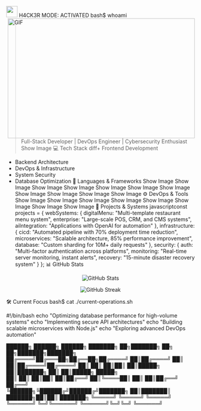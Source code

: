<img src="https://media.giphy.com/media/hvRJCLFzcasrR4ia7z/giphy.gif" width="30px"> H4CK3R MODE: ACTIVATED
<img align="right" alt="GIF" src="https://github.com/abhisheknaiidu/abhisheknaiidu/blob/master/code.gif?raw=true" width="500" height="320" />
bash$ whoami
> Full-Stack Developer | DevOps Engineer | Cybersecurity Enthusiast
Show Image
💻 Tech Stack
diff+ Frontend Development
+ Backend Architecture
+ DevOps & Infrastructure
+ System Security
+ Database Optimization
🚀 Languages & Frameworks
Show Image
Show Image
Show Image
Show Image
Show Image
Show Image
Show Image
Show Image
Show Image
Show Image
Show Image
⚙️ DevOps & Tools
Show Image
Show Image
Show Image
Show Image
Show Image
Show Image
Show Image
Show Image
🔐 Projects & Systems
javascriptconst projects = {
    webSystems: {
        digitalMenu: "Multi-template restaurant menu system",
        enterprise: "Large-scale POS, CRM, and CMS systems",
        aiIntegration: "Applications with OpenAI for automation"
    },
    infrastructure: {
        cicd: "Automated pipeline with 70% deployment time reduction",
        microservices: "Scalable architecture, 85% performance improvement",
        database: "Custom sharding for 10M+ daily requests"
    },
    security: {
        auth: "Multi-factor authentication across platforms",
        monitoring: "Real-time server monitoring, instant alerts",
        recovery: "15-minute disaster recovery system"
    }
};
📊 GitHub Stats
<p align="center">
  <img src="https://github-readme-stats.vercel.app/api?username=uidsam&show_icons=true&theme=radical" alt="GitHub Stats" />
</p>
<p align="center">
  <img src="https://github-readme-streak-stats.herokuapp.com/?user=uidsam&theme=dark" alt="GitHub Streak" />
</p>
🛠️ Current Focus
bash$ cat ./current-operations.sh

#!/bin/bash
echo "Optimizing database performance for high-volume systems"
echo "Implementing secure API architectures"
echo "Building scalable microservices with Node.js"
echo "Exploring advanced DevOps automation"
<!-- Hacker-style ASCII art -->
 ██████╗ ██████╗ ██████╗ ███████╗    ██╗███████╗    ██╗     ██╗███████╗███████╗
██╔════╝██╔═══██╗██╔══██╗██╔════╝    ██║██╔════╝    ██║     ██║██╔════╝██╔════╝
██║     ██║   ██║██║  ██║█████╗      ██║███████╗    ██║     ██║█████╗  █████╗  
██║     ██║   ██║██║  ██║██╔══╝      ██║╚════██║    ██║     ██║██╔══╝  ██╔══╝  
╚██████╗╚██████╔╝██████╔╝███████╗    ██║███████║    ███████╗██║██║     ███████╗
 ╚═════╝ ╚═════╝ ╚═════╝ ╚══════╝    ╚═╝╚══════╝    ╚══════╝╚═╝╚═╝     ╚══════╝
<!--
Encrypted message (base64):
U2VjdXJpdHkgdGhyb3VnaCBvYnNjdXJpdHkgaXMgbm8gc2VjdXJpdHkgYXQgYWxsLg==
-->
